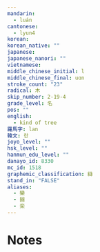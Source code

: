 ```yaml
---
mandarin:
  - luán
cantonese:
  - lyun4
korean:
korean_native: ""
japanese:
japanese_nanori: ""
vietnamese:
middle_chinese_initial: l
middle_chinese_final: uɑn
stroke_count: "23"
radical: 木
skip_number: 2-19-4
grade_level: 名
pos: ""
english:
  - kind of tree
羅馬字: lan
韓文: 란
joyo_level: ""
hsk_level: ""
hanmun_edu_level: ""
danayo_id: 8330
mc_id: 1518
graphemic_classification: 䜌
stand_in: "FALSE"
aliases:
  - 欒
  - 圝
  - 栾
---
```


# Notes
